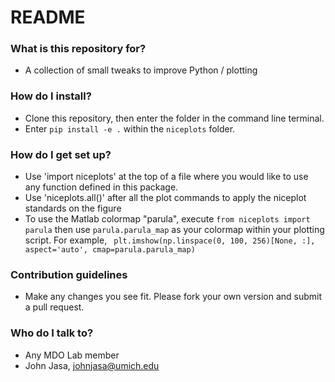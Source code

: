 # README #

### What is this repository for? ###

* A collection of small tweaks to improve Python / plotting

### How do I install? ###

* Clone this repository, then enter the folder in the command line terminal.
* Enter `pip install -e .` within the `niceplots` folder.

### How do I get set up? ###

* Use 'import niceplots' at the top of a file where you would like to use any function defined in this package.
* Use 'niceplots.all()' after all the plot commands to apply the niceplot standards on the figure
* To use the Matlab colormap "parula", execute `from niceplots import parula` then use `parula.parula_map` as your colormap within your plotting script. For example, ` plt.imshow(np.linspace(0, 100, 256)[None, :], aspect='auto', cmap=parula.parula_map)`

### Contribution guidelines ###

* Make any changes you see fit. Please fork your own version and submit a pull request.

### Who do I talk to? ###

* Any MDO Lab member
* John Jasa, johnjasa@umich.edu
